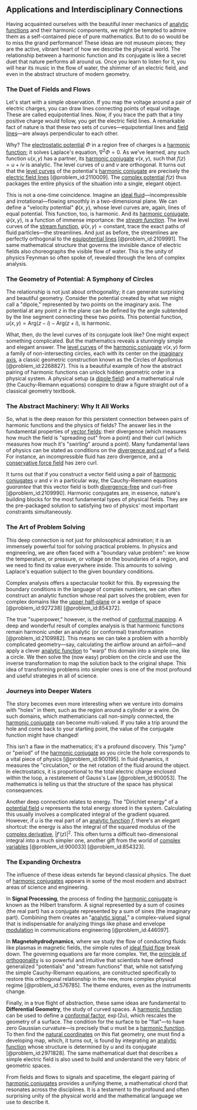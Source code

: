 ## Applications and Interdisciplinary Connections

Having acquainted ourselves with the beautiful inner mechanics of [analytic functions](@article_id:139090) and their harmonic components, we might be tempted to admire them as a self-contained piece of pure mathematics. But to do so would be to miss the grand performance! These ideas are not museum pieces; they are the active, vibrant heart of how we describe the physical world. The relationship between a harmonic function and its conjugate is like a secret duet that nature performs all around us. Once you learn to listen for it, you will hear its music in the flow of water, the shimmer of an electric field, and even in the abstract structure of modern geometry.

### The Duet of Fields and Flows

Let's start with a simple observation. If you map the voltage around a pair of electric charges, you can draw lines connecting points of equal voltage. These are called equipotential lines. Now, if you trace the path that a tiny positive charge would follow, you get the electric field lines. A remarkable fact of nature is that these two sets of curves—equipotential lines and [field lines](@article_id:171732)—are always perpendicular to each other.

Why? The [electrostatic potential](@article_id:139819) $\Phi$ in a region free of charges is a [harmonic function](@article_id:142903); it solves Laplace's equation, $\nabla^2 \Phi = 0$. As we've learned, any such function $u(x,y)$ has a partner, its [harmonic conjugate](@article_id:164882) $v(x,y)$, such that $f(z) = u+iv$ is analytic. The level curves of $u$ and $v$ are orthogonal. It turns out that the [level curves](@article_id:268010) of the potential's [harmonic conjugate](@article_id:164882) are precisely the [electric field lines](@article_id:276515) [@problem_id:2110009]. The [complex potential](@article_id:161609) $f(z)$ thus packages the entire physics of the situation into a single, elegant object.

This is not a one-time coincidence. Imagine an [ideal fluid](@article_id:272270)—incompressible and irrotational—flowing smoothly in a two-dimensional plane. We can define a "velocity potential" $\phi(x,y)$, whose level curves are, again, lines of equal potential. This function, too, is harmonic. And its [harmonic conjugate](@article_id:164882), $\psi(x,y)$, is a function of immense importance: the *[stream function](@article_id:266011)*. The level curves of the [stream function](@article_id:266011), $\psi(x,y) = \text{constant}$, trace the exact paths of fluid particles—the streamlines. And just as before, the streamlines are perfectly orthogonal to the [equipotential lines](@article_id:276389) [@problem_id:2109991]. The same mathematical structure that governs the invisible dance of electric fields also choreographs the visible flow of water. This is the unity of physics Feynman so often spoke of, revealed through the lens of complex analysis.

### The Geometry of Potential: A Symphony of Circles

The relationship is not just about orthogonality; it can generate surprising and beautiful geometry. Consider the potential created by what we might call a "dipole," represented by two points on the imaginary axis. The potential at any point $z$ in the plane can be defined by the angle subtended by the line segment connecting these two points. This potential function, $u(x,y) = \mathrm{Arg}(z-i) - \mathrm{Arg}(z+i)$, is harmonic.

What, then, do the level curves of its conjugate look like? One might expect something complicated. But the mathematics reveals a stunningly simple and elegant answer. The [level curves](@article_id:268010) of the [harmonic conjugate](@article_id:164882) $v(x,y)$ form a family of non-intersecting circles, each with its center on the [imaginary axis](@article_id:262124), a classic geometric construction known as the Circles of Apollonius [@problem_id:2268827]. This is a beautiful example of how the abstract pairing of harmonic functions can unlock hidden geometric order in a physical system. A physical setup (a [dipole field](@article_id:268565)) and a mathematical rule (the Cauchy-Riemann equations) conspire to draw a figure straight out of a classical geometry textbook.

### The Abstract Machinery: Why It All Works

So, what is the deep reason for this persistent connection between pairs of harmonic functions and the physics of fields? The answer lies in the fundamental properties of [vector fields](@article_id:160890): their divergence (which measures how much the field is "spreading out" from a point) and their curl (which measures how much it's "swirling" around a point). Many fundamental laws of physics can be stated as conditions on the [divergence and curl](@article_id:270387) of a field. For instance, an incompressible fluid has zero divergence, and a [conservative force field](@article_id:166632) has zero curl.

It turns out that if you construct a vector field using a pair of [harmonic conjugates](@article_id:173796) $u$ and $v$ in a particular way, the Cauchy-Riemann equations *guarantee* that this vector field is both [divergence-free](@article_id:190497) and curl-free [@problem_id:2109990]. Harmonic conjugates are, in essence, nature's building blocks for the most fundamental types of physical fields. They are the pre-packaged solution to satisfying two of physics' most important constraints simultaneously.

### The Art of Problem Solving

This deep connection is not just for philosophical admiration; it is an immensely powerful tool for solving practical problems. In physics and engineering, we are often faced with a "boundary value problem": we know the temperature, or pressure, or voltage on the boundaries of a region, and we need to find its value everywhere inside. This amounts to solving Laplace's equation subject to the given boundary conditions.

Complex analysis offers a spectacular toolkit for this. By expressing the boundary conditions in the language of complex numbers, we can often construct an analytic function whose real part solves the problem, even for complex domains like the [upper half-plane](@article_id:198625) or a wedge of space [@problem_id:927238] [@problem_id:854372].

The true "superpower," however, is the method of [conformal mapping](@article_id:143533). A deep and wonderful result of complex analysis is that harmonic functions remain harmonic under an analytic (or conformal) transformation [@problem_id:2109982]. This means we can take a problem with a horribly complicated geometry—say, calculating the airflow around an airfoil—and apply a clever [analytic function](@article_id:142965) to "warp" this domain into a simple one, like a circle. We then solve the (now easy) problem on the circle and use the inverse transformation to map the solution back to the original shape. This idea of transforming problems into simpler ones is one of the most profound and useful strategies in all of science.

### Journeys into Deeper Waters

The story becomes even more interesting when we venture into domains with "holes" in them, such as the region around a cylinder or a wire. On such domains, which mathematicians call non-simply connected, the [harmonic conjugate](@article_id:164882) can become multi-valued. If you take a trip around the hole and come back to your starting point, the value of the conjugate function might have changed!

This isn't a flaw in the mathematics; it's a profound discovery. This "jump" or "period" of the [harmonic conjugate](@article_id:164882) as you circle the hole corresponds to a vital piece of physics [@problem_id:900195]. In fluid dynamics, it measures the "circulation," or the net rotation of the fluid around the object. In electrostatics, it is proportional to the total electric charge enclosed within the loop, a restatement of Gauss's Law [@problem_id:900053]. The mathematics is telling us that the structure of the space has physical consequences.

Another deep connection relates to energy. The "Dirichlet energy" of a [potential field](@article_id:164615) $u$ represents the total energy stored in the system. Calculating this usually involves a complicated integral of the gradient squared. However, if $u$ is the real part of an [analytic function](@article_id:142965) $f$, there's an elegant shortcut: the energy is also the integral of the squared modulus of the [complex derivative](@article_id:168279), $|f'(z)|^2$. This often turns a difficult two-dimensional integral into a much simpler one, another gift from the world of [complex variables](@article_id:174818) [@problem_id:900033] [@problem_id:854323].

### The Expanding Orchestra

The influence of these ideas extends far beyond classical physics. The duet of [harmonic conjugates](@article_id:173796) appears in some of the most modern and abstract areas of science and engineering.

In **Signal Processing**, the process of finding the [harmonic conjugate](@article_id:164882) is known as the Hilbert transform. A signal represented by a sum of cosines (the real part) has a conjugate represented by a sum of sines (the imaginary part). Combining them creates an "[analytic signal](@article_id:189600)," a complex-valued signal that is indispensable for analyzing things like phase and envelope [modulation](@article_id:260146) in communications engineering [@problem_id:446097].

In **Magnetohydrodynamics**, where we study the flow of conducting fluids like plasmas in magnetic fields, the simple rules of [ideal fluid flow](@article_id:165103) break down. The governing equations are far more complex. Yet, the [principle of orthogonality](@article_id:153261) is so powerful and intuitive that scientists have defined generalized "potentials" and "stream functions" that, while not satisfying the simple Cauchy-Riemann equations, are constructed specifically to restore this orthogonal relationship in the new, more complex physical regime [@problem_id:576785]. The theme endures, even as the instruments change.

Finally, in a true flight of abstraction, these same ideas are fundamental to **Differential Geometry**, the study of curved spaces. A [harmonic function](@article_id:142903) can be used to define a [conformal factor](@article_id:267188), $\exp(2u)$, which rescales the geometry of a surface. The condition for the surface to be "flat"—to have zero Gaussian curvature—is precisely that $u$ must be a [harmonic function](@article_id:142903). To then find the [natural coordinates](@article_id:176111) on this flat geometry, one must find a developing map, which, it turns out, is found by integrating an [analytic function](@article_id:142965) whose structure is determined by $u$ and its conjugate [@problem_id:2971828]. The same mathematical duet that describes a simple electric field is also used to build and understand the very fabric of geometric spaces.

From fields and flows to signals and spacetime, the elegant pairing of [harmonic conjugates](@article_id:173796) provides a unifying theme, a mathematical chord that resonates across the disciplines. It is a testament to the profound and often surprising unity of the physical world and the mathematical language we use to describe it.